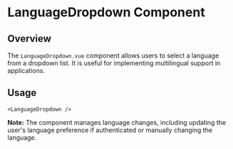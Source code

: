 
# LanguageDropdown Component

## Overview
The `LanguageDropdown.vue` component allows users to select a language from a dropdown list. It is useful for implementing multilingual support in applications.

## Usage
```vue
<LanguageDropdown />
```

**Note:** The component manages language changes, including updating the user's language preference if authenticated or manually changing the language.